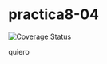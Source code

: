 # practica8-04

[![Coverage Status](https://coveralls.io/repos/github/ULL-ESIT-INF-DSI-2324/practica8-04/badge.svg?branch=main)](https://coveralls.io/github/ULL-ESIT-INF-DSI-2324/practica8-04?branch=main)


quiero